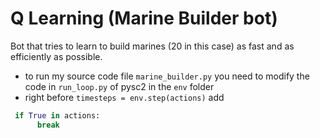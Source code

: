 # Q Learning (Marine Builder bot)
Bot that tries to learn to build marines (20 in this case) as fast and as efficiently as possible.
 
- to run my source code file `marine_builder.py` you need to modify the code in `run_loop.py` of pysc2 in the `env` folder
- right before `timesteps = env.step(actions)` add 
```python
 if True in actions:
      break
```
